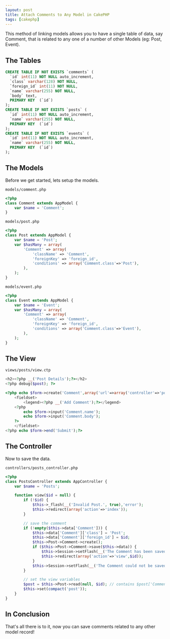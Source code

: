 ```yaml
---
layout: post
title: Attach Comments to Any Model in CakePHP
tags: [cakephp]
---
```

This method of linking models allows you to have a single table of data, say Comment, that is related to any one of a number of other Models (eg: Post, Event).

<!--break-->

## The Tables

```sql
CREATE TABLE IF NOT EXISTS `comments` (
  `id` int(11) NOT NULL auto_increment,
  `class` varchar(128) NOT NULL,
  `foreign_id` int(11) NOT NULL,
  `name` varchar(255) NOT NULL,
  `body` text,
  PRIMARY KEY  (`id`)
);
CREATE TABLE IF NOT EXISTS `posts` (
  `id` int(11) NOT NULL auto_increment,
  `name` varchar(255) NOT NULL,
  PRIMARY KEY  (`id`)
);
CREATE TABLE IF NOT EXISTS `events` (
  `id` int(11) NOT NULL auto_increment,
  `name` varchar(255) NOT NULL,
  PRIMARY KEY  (`id`)
);
```

## The Models

Before we get started, lets setup the models.

`models/comment.php`

```php
<?php
class Comment extends AppModel {
	var $name = 'Comment';
}
```

`models/post.php`

```php
<?php
class Post extends AppModel {
	var $name = 'Post';
	var $hasMany = array(
		'Comment' => array(
			'className' => 'Comment',
			'foreignKey' => 'foreign_id',
			'conditions' => array('Comment.class'=>'Post'),
		),
	);
}
```

`models/event.php`

```php
<?php
class Event extends AppModel {
	var $name = 'Event';
	var $hasMany = array(
		'Comment' => array(
			'className' => 'Comment',
			'foreignKey' => 'foreign_id',
			'conditions' => array('Comment.class'=>'Event'),
		),
	);
}
```

## The View

`views/posts/view.ctp`

```php
<h2><?php __('Post Details');?></h2>
<?php debug($post); ?>

<?php echo $form->create('Comment',array('url'=>array('controller'=>'posts','action'=>'view',$post['Post']['id'])));?>
	<fieldset>
		<legend><?php __('Add Comment');?></legend>
	<?php
		echo $form->input('Comment.name');
		echo $form->input('Comment.body');
	?>
	</fieldset>
<?php echo $form->end('Submit');?>
```


## The Controller

Now to save the data.

`controllers/posts_controller.php`

```php
<?php
class PostsController extends AppController {
	var $name = 'Posts';

	function view($id = null) {
		if (!$id) {
			$this->_flash(__('Invalid Post.', true),'error');
			$this->redirect(array('action'=>'index'));
		}

		// save the comment
		if (!empty($this->data['Comment'])) {
			$this->data['Comment']['class'] = 'Post'; 
			$this->data['Comment']['foreign_id'] = $id; 
			$this->Post->Comment->create(); 
			if ($this->Post->Comment->save($this->data)) {
				$this->Session->setFlash(__('The Comment has been saved.', true),'success');
				$this->redirect(array('action'=>'view',$id));
			}
			$this->Session->setFlash(__('The Comment could not be saved. Please, try again.', true),'warning');
		}

		// set the view variables
		$post = $this->Post->read(null, $id); // contains $post['Comments']
		$this->set(compact('post'));
	}
}
```

## In Conclusion

That's all there is to it, now you can save comments related to any other model record!
